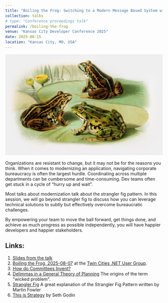 ```yaml
---
title: "Boiling the Frog: Switching to a Modern Message Based System without anyone Noticing"
collection: talks
# type: "Conference proceedings talk"
permalink: /boiling-the-frog
venue: "Kansas City Developer Conference 2025"
date: 2025-08-15
location: "Kansas City, MO, USA"
---
```


![Image](/images/frogs.jpg)

Organizations are resistant to change, but it may not be for the reasons you think. When it comes to modernizing an application, navigating corporate bureaucracy is often the largest hurdle. Coordinating across multiple departments can be cumbersome and time-consuming. Dev teams often get stuck in a cycle of “hurry up and wait”.

Most talks about modernization talk about the strangler fig pattern. In this session, we will go beyond strangler fig to discuss how you can leverage technical solutions to subtly but effectively overcome bureaucratic challenges.

By empowering your team to move the ball forward, get things done, and achieve as much progress as possible independently, you will have happier developers and happier stakeholders.

Links:
---

1. <i class="fa-regular fa-file-pdf"></i> [Slides from the talk](/files/boil-the-frog.pdf)
1. <i class="fa-brands fa-youtube"></i> [Boiling the Frog, 2025-08-07](https://www.youtube.com/watch?v=9taAUeBFEa0&t=24s) at the [Twin Cities .NET User Group](https://www.meetup.com/tcdnug/).
1. <i class="fa-regular fa-file-pdf"></i> [How do Committees Invent?](https://www.melconway.com/Home/pdf/committees.pdf) 
1. <i class="fa-regular fa-file-pdf"></i> [Delimmas in a General Theory of Planning](https://www.sympoetic.net/Managing_Complexity/complexity_files/1973%20Rittel%20and%20Webber%20Wicked%20Problems.pdf) The origins of the term "wicked problem".
1. <i class="fa-solid fa-link"></i> [Strangler Fig](https://martinfowler.com/bliki/StranglerFigApplication.html) A great explanation of the Strangler Fig Pattern written by Martin Fowler
1. <i class="fa-solid fa-link"></i> [This is Strategy](https://seths.blog/tis/) by Seth Godin
